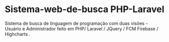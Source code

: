 # Sistema-web-de-busca PHP-Laravel
Sistema de busca de linguagem de programação com duas visões - Usuário e Administrador feito em PHP/ Laravel / JQuery / FCM Firebase / Highcharts .

